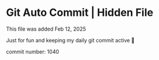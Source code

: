 # Git Auto Commit | Hidden File

This file was added Feb 12, 2025

Just for fun and keeping my daily git commit active 🤪

commit number: 1040
